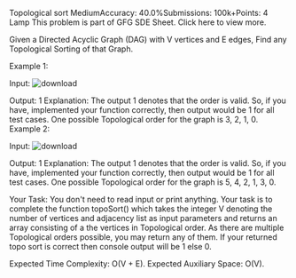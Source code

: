 
Topological sort
MediumAccuracy: 40.0%Submissions: 100k+Points: 4
Lamp
This problem is part of GFG SDE Sheet. Click here to view more.  

Given a Directed Acyclic Graph (DAG) with V vertices and E edges, Find any Topological Sorting of that Graph.


Example 1:

Input:
![download](https://user-images.githubusercontent.com/73460717/187125657-1c4583f6-83bf-4fa1-8ccd-74d0d0c9e473.png)

Output:
1
Explanation:
The output 1 denotes that the order is
valid. So, if you have, implemented
your function correctly, then output
would be 1 for all test cases.
One possible Topological order for the
graph is 3, 2, 1, 0.
Example 2:

Input:
![download](https://user-images.githubusercontent.com/73460717/187125676-4b7db394-380c-4ed3-aeb6-32fa7b77b778.png)

Output:
1
Explanation:
The output 1 denotes that the order is
valid. So, if you have, implemented
your function correctly, then output
would be 1 for all test cases.
One possible Topological order for the
graph is 5, 4, 2, 1, 3, 0.

Your Task:
You don't need to read input or print anything. Your task is to complete the function topoSort()  which takes the integer V denoting the number of vertices and adjacency list as input parameters and returns an array consisting of a the vertices in Topological order. As there are multiple Topological orders possible, you may return any of them. If your returned topo sort is correct then console output will be 1 else 0.


Expected Time Complexity: O(V + E).
Expected Auxiliary Space: O(V).
